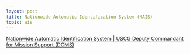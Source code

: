 ```yaml
---
layout: post
title: Nationwide Automatic Identification System (NAIS)
topic: ais
---
```


[Nationwide Automatic Identification System \| USCG Deputy Commandant for Mission Support (DCMS)](https://www.dcms.uscg.mil/Our-Organization/Assistant-Commandant-for-Acquisitions-CG-9/Programs/C4ISR-Programs/nais/)

